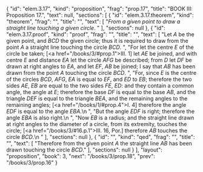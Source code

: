 {
  "id": "elem.3.17",
  "kind": "proposition",
  "frag": "prop.17",
  "title": "BOOK III: Proposition 17.",
  "text": null,
  "sections": [
    {
      "id": "elem.3.17.theorem",
      "kind": "theorem",
      "frag": "",
      "title": "",
      "text": [
        "<var>From a given point to draw a straight line touching a given circle</var>. "
      ],
      "sections": null
    },
    {
      "id": "elem.3.17.proof",
      "kind": "proof",
      "frag": "",
      "title": "",
      "text": [
        "Let <var>A</var> be the given point, and <var>BCD</var> the given circle; thus it is required to draw from the point <var>A</var> a straight line touching the circle <var>BCD</var>. ",
        "For let the centre <var>E</var> of the circle be taken; [<a href=\"/books/3/#prop.1\">III. 1</a>] let <var>AE</var> be joined, and with centre <var>E</var> and distance <var>EA</var> let the circle <var>AFG</var> be described;  from <var>D</var> let <var>DF</var> be drawn at right angles to <var>EA</var>, and let <var>EF</var>, <var>AB</var> be joined; I say that <var>AB</var> has been drawn from the point <var>A</var> touching the circle <var>BCD</var>. ",
        "For, since <var>E</var> is the centre of the circles <var>BCD</var>, <var>AFG</var>, <var>EA</var> is equal to <var>EF</var>, and <var>ED</var> to <var>EB</var>; therefore the two sides <var>AE</var>, <var>EB</var> are equal to the two sides <var>FE</var>, <var>ED</var>: and they contain a common angle, the angle at <var>E</var>; therefore the base <var>DF</var> is equal to the base <var>AB</var>, and the triangle <var>DEF</var> is equal to the triangle <var>BEA</var>, and the remaining angles to the remaining angles; [<a href=\"/books/1/#prop.4\">I. 4</a>] therefore the angle <var>EDF</var> is equal to the angle <var>EBA</var>.\n      ",
        "But the angle <var>EDF</var> is right; therefore the angle <var>EBA</var> is also right.\n      ",
        "Now <var>EB</var> is a radius; and the straight line drawn at right angles to the diameter of a circle, from its extremity, touches the circle; [<a href=\"/books/3/#16.p.1\">III. 16, Por.</a>] therefore <var>AB</var> touches the circle <var>BCD</var>.\n      "
      ],
      "sections": null
    },
    {
      "id": "",
      "kind": "qed",
      "frag": "",
      "title": "",
      "text": [
        "Therefore from the given point <var>A</var> the straight line <var>AB</var> has been drawn touching the circle <var>BCD</var>."
      ],
      "sections": null
    }
  ],
  "layout": "proposition",
  "book": 3,
  "next": "/books/3/prop.18",
  "prev": "/books/3/prop.16"
}
